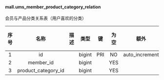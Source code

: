 #### mall.ums_member_product_category_relation 
会员与产品分类关系表（用户喜欢的分类）

| 序号 | 名称 | 描述 | 类型 | 键 | 为空 | 额外 | 默认值 |
| :--: | :--: | :--: | :--: | :--: | :--: | :--: | :--: |
| 1 | id |  | bigint | PRI | NO | auto_increment |  |
| 2 | member_id |  | bigint |  | YES |  |  |
| 3 | product_category_id |  | bigint |  | YES |  |  |
